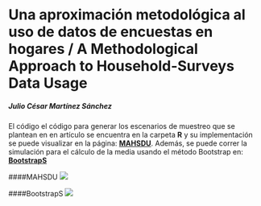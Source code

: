 # Una aproximación metodológica al uso de datos de encuestas en hogares / A Methodological Approach to Household-Surveys Data Usage
##### Julio César Martínez Sánchez




El código el código para generar los escenarios de muestreo que se plantean en en artículo se encuentra en la carpeta **R** y su implementación se puede visualizar en la página: **[MAHSDU](https://rpubs.com/jcms2665/MAHSDU)**. Además, se puede correr la simulación para el cálculo de la media usando el método Bootstrap en: **[BootstrapS](https://jcms2665.shinyapps.io/BootstrapS/)**




####MAHSDU
![](https://cloud.githubusercontent.com/assets/13545121/21360978/bde366ce-c6a7-11e6-8f18-70b626642f86.jpg)


####BootstrapS
![](https://cloud.githubusercontent.com/assets/13545121/21360988/c9b59832-c6a7-11e6-85cb-3b0643ed6c62.jpg)


